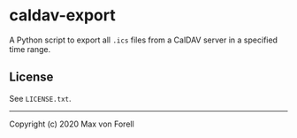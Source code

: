 # caldav-export
A Python script to export all `.ics` files from a CalDAV server in a specified time range.

## License
See `LICENSE.txt`.

---

Copyright (c) 2020 Max von Forell